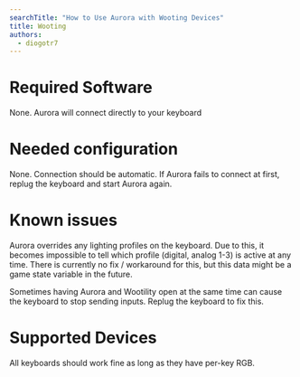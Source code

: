 ```yaml
---
searchTitle: "How to Use Aurora with Wooting Devices"
title: Wooting
authors:
  - diogotr7
---
```


# Required Software

None. Aurora will connect directly to your keyboard

# Needed configuration

None. Connection should be automatic. If Aurora fails to connect at first, replug the keyboard and start Aurora again.

# Known issues

Aurora overrides any lighting profiles on the keyboard. Due to this, it becomes impossible to tell which profile (digital, analog 1-3) is active at any time.
There is currently no fix / workaround for this, but this data might be a game state variable in the future.

Sometimes having Aurora and Wootility open at the same time can cause the keyboard to stop sending inputs. Replug the keyboard to fix this.

# Supported Devices
All keyboards should work fine as long as they have per-key RGB.
